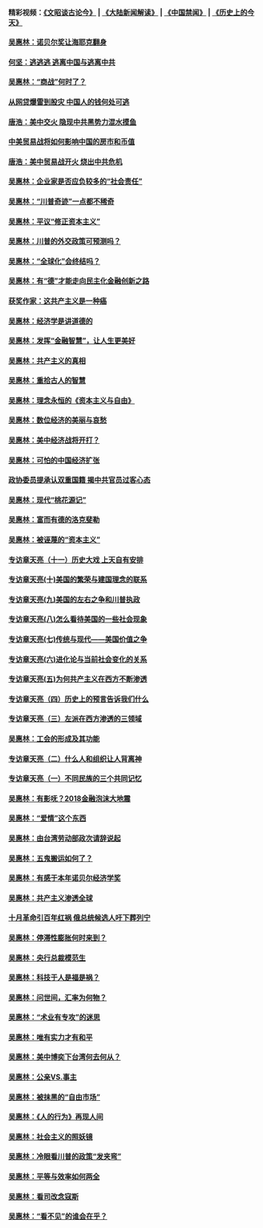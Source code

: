 #### 精彩视频：[《文昭谈古论今》](https://github.com/gfw-breaker/wenzhao/blob/master/README.md?t=01240930) | [《大陆新闻解读》](https://github.com/gfw-breaker/ntdtv-comedy/blob/master/README.md?t=01240930) | [《中国禁闻》](https://github.com/gfw-breaker/ntdtv-news/blob/master/README.md?t=01240930) | [《历史上的今天》](https://github.com/gfw-breaker/today-in-history/blob/master/README.md?t=01240930) 

#### [吴惠林：诺贝尔奖让海耶克翻身](../pages/nsc423/n10890049.md?t=01240930) 

#### [何坚：逃逃逃 逃离中国与逃离中共](../pages/nsc423/n10592891.md?t=01240930) 

#### [吴惠林：“商战”何时了？](../pages/nsc423/n10573558.md?t=01240930) 

#### [从网贷爆雷到股灾 中国人的钱何处可逃](../pages/nsc423/n10572800.md?t=01240930) 

#### [唐浩：美中交火 隐现中共黑势力混水摸鱼](../pages/nsc423/n10544040.md?t=01240930) 

#### [中美贸易战将如何影响中国的房市和币值](../pages/nsc423/n10543697.md?t=01240930) 

#### [唐浩：美中贸易战开火 烧出中共危机](../pages/nsc423/n10540126.md?t=01240930) 

#### [吴惠林：企业家是否应负较多的“社会责任”](../pages/nsc423/n10535022.md?t=01240930) 

#### [吴惠林：“川普奇迹”一点都不稀奇](../pages/nsc423/n10512808.md?t=01240930) 

#### [吴惠林：平议“修正资本主义”](../pages/nsc423/n10495724.md?t=01240930) 

#### [吴惠林：川普的外交政策可预测吗？](../pages/nsc423/n10462387.md?t=01240930) 

#### [吴惠林：“全球化”会终结吗？](../pages/nsc423/n10452838.md?t=01240930) 

#### [吴惠林：有“德”才能走向民主化金融创新之路](../pages/nsc423/n10432292.md?t=01240930) 

#### [获奖作家：这共产主义是一种癌](../pages/nsc423/n10431541.md?t=01240930) 

#### [吴惠林：经济学是讲道德的](../pages/nsc423/n10398014.md?t=01240930) 

#### [吴惠林：发挥“金融智慧”，让人生更美好](../pages/nsc423/n10375019.md?t=01240930) 

#### [吴惠林：共产主义的真相](../pages/nsc423/n10351394.md?t=01240930) 

#### [吴惠林：重拾古人的智慧](../pages/nsc423/n10337691.md?t=01240930) 

#### [吴惠林：理念永恒的《资本主义与自由》](../pages/nsc423/n10316274.md?t=01240930) 

#### [吴惠林：数位经济的美丽与哀愁](../pages/nsc423/n10292946.md?t=01240930) 

#### [吴惠林：美中经济战将开打？](../pages/nsc423/n10258825.md?t=01240930) 

#### [吴惠林：可怕的中国经济扩张](../pages/nsc423/n10219147.md?t=01240930) 

#### [政协委员提承认双重国籍 揭中共官员过客心态](../pages/nsc423/n10208809.md?t=01240930) 

#### [吴惠林：现代“桃花源记”](../pages/nsc423/n10185234.md?t=01240930) 

#### [吴惠林：富而有德的洛克斐勒](../pages/nsc423/n10142264.md?t=01240930) 

#### [吴惠林：被诬蔑的“资本主义”](../pages/nsc423/n10124816.md?t=01240930) 

#### [专访章天亮（十一）历史大戏 上天自有安排](../pages/nsc423/n10094905.md?t=01240930) 

#### [专访章天亮(十)美国的繁荣与建国理念的联系](../pages/nsc423/n10094899.md?t=01240930) 

#### [专访章天亮(九)美国的左右之争和川普执政](../pages/nsc423/n10094889.md?t=01240930) 

#### [专访章天亮(八)怎么看待美国的一些社会现象](../pages/nsc423/n10094857.md?t=01240930) 

#### [专访章天亮(七)传统与现代——美国价值之争](../pages/nsc423/n10093140.md?t=01240930) 

#### [专访章天亮(六)进化论与当前社会变化的关系](../pages/nsc423/n10092036.md?t=01240930) 

#### [专访章天亮(五)为何共产主义在西方不断渗透](../pages/nsc423/n10083620.md?t=01240930) 

#### [专访章天亮（四）历史上的预言告诉我们什么](../pages/nsc423/n10083606.md?t=01240930) 

#### [专访章天亮（三）左派在西方渗透的三领域](../pages/nsc423/n10081115.md?t=01240930) 

#### [吴惠林：工会的形成及其功能](../pages/nsc423/n10080633.md?t=01240930) 

#### [专访章天亮（二）什么人和组织让人背离神](../pages/nsc423/n10076637.md?t=01240930) 

#### [专访章天亮（一）不同民族的三个共同记忆](../pages/nsc423/n10074188.md?t=01240930) 

#### [吴惠林：有影呒？2018金融泡沫大地震](../pages/nsc423/n10040534.md?t=01240930) 

#### [吴惠林：“爱情”这个东西](../pages/nsc423/n10019423.md?t=01240930) 

#### [吴惠林：由台湾劳动部政次请辞说起](../pages/nsc423/n9979679.md?t=01240930) 

#### [吴惠林：五鬼搬运如何了？](../pages/nsc423/n9925338.md?t=01240930) 

#### [吴惠林：有感于本年诺贝尔经济学奖](../pages/nsc423/n9871883.md?t=01240930) 

#### [吴惠林：共产主义渗透全球](../pages/nsc423/n9812748.md?t=01240930) 

#### [十月革命引百年红祸 俄总统候选人吁下葬列宁](../pages/nsc423/n9810182.md?t=01240930) 

#### [吴惠林：停滞性膨胀何时来到？](../pages/nsc423/n9764136.md?t=01240930) 

#### [吴惠林：央行总裁模范生](../pages/nsc423/n9728134.md?t=01240930) 

#### [吴惠林：科技于人是福是祸？](../pages/nsc423/n9672982.md?t=01240930) 

#### [吴惠林：问世间，汇率为何物？](../pages/nsc423/n9621788.md?t=01240930) 

#### [吴惠林：“术业有专攻”的迷思](../pages/nsc423/n9580363.md?t=01240930) 

#### [吴惠林：唯有实力才有和平](../pages/nsc423/n9529599.md?t=01240930) 

#### [吴惠林：美中博奕下台湾何去何从？](../pages/nsc423/n9483598.md?t=01240930) 

#### [吴惠林：公亲VS.事主](../pages/nsc423/n9425637.md?t=01240930) 

#### [吴惠林：被抹黑的“自由市场”](../pages/nsc423/n9351545.md?t=01240930) 

#### [吴惠林：《人的行为》再现人间](../pages/nsc423/n9296339.md?t=01240930) 

#### [吴惠林：社会主义的照妖镜](../pages/nsc423/n9243460.md?t=01240930) 

#### [吴惠林：冷眼看川普的政策“发夹弯”](../pages/nsc423/n9120684.md?t=01240930) 

#### [吴惠林：平等与效率如何两全](../pages/nsc423/n9075430.md?t=01240930) 

#### [吴惠林：看司改念寇斯](../pages/nsc423/n9024915.md?t=01240930) 

#### [吴惠林：“看不见”的谁会在乎？](../pages/nsc423/n8977488.md?t=01240930) 

